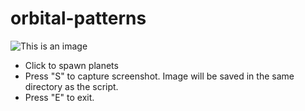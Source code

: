 # orbital-patterns
![This is an image](https://images-ext-2.discordapp.net/external/reeKlQI6RiU9At2H5C-73ryCnpLqL4ru7shOThJFGdw/https/repository-images.githubusercontent.com/445509211/95c2a5b3-2bb4-4aad-8acf-1209bf9700ec)

- Click to spawn planets
- Press "S" to capture screenshot. Image will be saved in the same directory as the script.
- Press "E" to exit.
